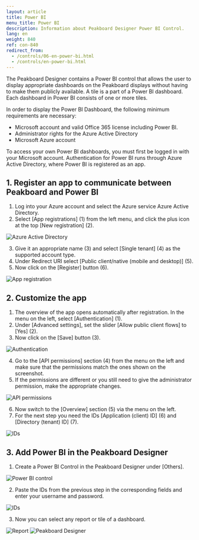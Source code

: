 ```yaml
---
layout: article
title: Power BI  
menu_title: Power BI
description: Information about Peakboard Designer Power BI Control.
lang: en
weight: 840
ref: con-840
redirect_from:
  - /controls/06-en-power-bi.html
  - /controls/en-power-bi.html
---
```


The Peakboard Designer contains a Power BI control that allows the user to display appropriate dashboards on the Peakboard displays without having to make them publicly available. A tile is a part of a Power BI dashboard. Each dashboard in Power BI consists of one or more tiles.

In order to display the Power BI Dashboard, the following minimum requirements are necessary:

* Microsoft account and valid Office 365 license including Power BI.
* Administrator rights for the Azure Active Directory
* Microsoft Azure account

To access your own Power BI dashboards, you must first be logged in with your Microsoft account. Authentication for Power BI runs through Azure Active Directory, where Power BI is registered as an app.

## 1. Register an app to communicate between Peakboard and Power BI

1. Log into your Azure account and select the Azure service Azure Active Directory.
2. Select [App registrations] (1) from the left menu, and click the plus icon at the top [New registration] (2).

![Azure Active Directory](/assets/images/Controls/Controls-Power/PowerBI_01.png)

3. Give it an appropriate name (3) and select [Single tenant] (4) as the supported account type.
4. Under Redirect URI select [Public client/native (mobile and desktop)] (5).
5. Now click on the [Register] button (6).

![App registration](/assets/images/Controls/Controls-Power/PowerBI_02.png)

## 2. Customize the app

1. The overview of the app opens automatically after registration. In the menu on the left, select [Authentication] (1).
2. Under [Advanced settings], set the slider [Allow public client flows] to [Yes] (2).
3. Now click on the [Save] button (3).

![Authentication](/assets/images/Controls/Controls-Power/PowerBI_03.png)

4. Go to the [API permissions] section (4) from the menu on the left and make sure that the permissions match the ones shown on the screenshot.
5. If the permissions are different or you still need to give the administrator permission, make the appropriate changes.

![API permissions](/assets/images/Controls/Controls-Power/PowerBI_04.png)

6. Now switch to the [Overview] section (5) via the menu on the left.
7. For the next step you need the IDs [Application (client) ID] (6) and [Directory (tenant) ID] (7).

![IDs](/assets/images/Controls/Controls-Power/PowerBI_05.png)

## 3. Add Power BI in the Peakboard Designer

1. Create a Power BI Control in the Peakboard Designer under [Others].

![Power BI control](/assets/images/Controls/Controls-Power/PowerBI_06.png)

2. Paste the IDs from the previous step in the corresponding fields and enter your username and password.

![IDs](/assets/images/Controls/Controls-Power/PowerBI_07.png)

3. Now you can select any report or tile of a dashboard.

![Report](/assets/images/Controls/Controls-Power/PowerBI_08.png)
![Peakboard Designer](/assets/images/Controls/Controls-Power/PowerBI_09.png)
